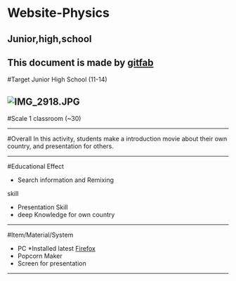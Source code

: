 # Website-Physics
## Junior,high,school
This document is made by [gitfab](http://gitfab.org)
---
#Target
Junior High School (11-14)

![IMG_2918.JPG](http://4.bp.blogspot.com/-Z-URTk5Ktzk/UHfbFlBziaI/AAAAAAAAAMM/aiYAsWX8Nc0/s1600/SAM_3053.JPG)
---
#Scale
1 classroom (~30)

---
#Overall
In this activity, students make a introduction movie about their own country, and presentation for others.


---
#Educational Effect
* Search information and Remixing

skill

* Presentation Skill
* deep Knowledge for own country

---
#Item/Material/System
* PC *Installed latest [Firefox](http://www.mozilla.org/en-US/firefox/)
* Popcorn Maker
* Screen for presentation
---
